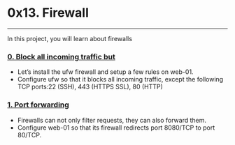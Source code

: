 # 0x13. Firewall

---
In this project, you will learn about firewalls

### [0. Block all incoming traffic but](./0-block_all_incoming_traffic_but)
* Let’s install the ufw firewall and setup a few rules on web-01.
* Configure ufw so that it blocks all incoming traffic, except the following TCP ports:22 (SSH), 443 (HTTPS SSL), 80 (HTTP)


### [1. Port forwarding](./100-port_forwarding)
* Firewalls can not only filter requests, they can also forward them.
* Configure web-01 so that its firewall redirects port 8080/TCP to port 80/TCP.
